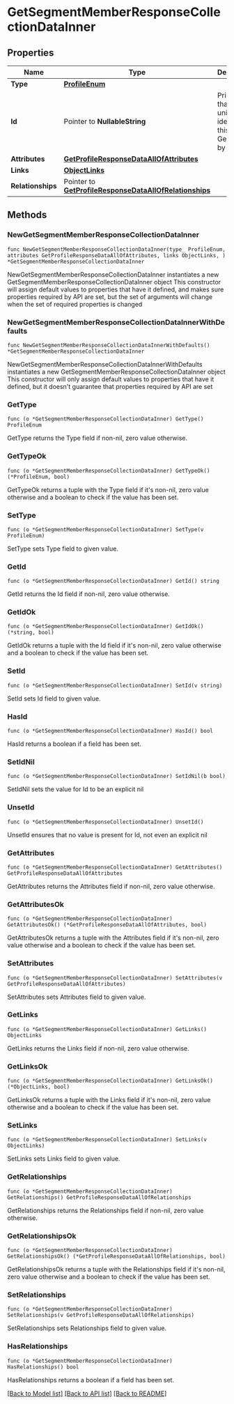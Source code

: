 # GetSegmentMemberResponseCollectionDataInner

## Properties

Name | Type | Description | Notes
------------ | ------------- | ------------- | -------------
**Type** | [**ProfileEnum**](ProfileEnum.md) |  | 
**Id** | Pointer to **NullableString** | Primary key that uniquely identifies this profile. Generated by Klaviyo. | [optional] 
**Attributes** | [**GetProfileResponseDataAllOfAttributes**](GetProfileResponseDataAllOfAttributes.md) |  | 
**Links** | [**ObjectLinks**](ObjectLinks.md) |  | 
**Relationships** | Pointer to [**GetProfileResponseDataAllOfRelationships**](GetProfileResponseDataAllOfRelationships.md) |  | [optional] 

## Methods

### NewGetSegmentMemberResponseCollectionDataInner

`func NewGetSegmentMemberResponseCollectionDataInner(type_ ProfileEnum, attributes GetProfileResponseDataAllOfAttributes, links ObjectLinks, ) *GetSegmentMemberResponseCollectionDataInner`

NewGetSegmentMemberResponseCollectionDataInner instantiates a new GetSegmentMemberResponseCollectionDataInner object
This constructor will assign default values to properties that have it defined,
and makes sure properties required by API are set, but the set of arguments
will change when the set of required properties is changed

### NewGetSegmentMemberResponseCollectionDataInnerWithDefaults

`func NewGetSegmentMemberResponseCollectionDataInnerWithDefaults() *GetSegmentMemberResponseCollectionDataInner`

NewGetSegmentMemberResponseCollectionDataInnerWithDefaults instantiates a new GetSegmentMemberResponseCollectionDataInner object
This constructor will only assign default values to properties that have it defined,
but it doesn't guarantee that properties required by API are set

### GetType

`func (o *GetSegmentMemberResponseCollectionDataInner) GetType() ProfileEnum`

GetType returns the Type field if non-nil, zero value otherwise.

### GetTypeOk

`func (o *GetSegmentMemberResponseCollectionDataInner) GetTypeOk() (*ProfileEnum, bool)`

GetTypeOk returns a tuple with the Type field if it's non-nil, zero value otherwise
and a boolean to check if the value has been set.

### SetType

`func (o *GetSegmentMemberResponseCollectionDataInner) SetType(v ProfileEnum)`

SetType sets Type field to given value.


### GetId

`func (o *GetSegmentMemberResponseCollectionDataInner) GetId() string`

GetId returns the Id field if non-nil, zero value otherwise.

### GetIdOk

`func (o *GetSegmentMemberResponseCollectionDataInner) GetIdOk() (*string, bool)`

GetIdOk returns a tuple with the Id field if it's non-nil, zero value otherwise
and a boolean to check if the value has been set.

### SetId

`func (o *GetSegmentMemberResponseCollectionDataInner) SetId(v string)`

SetId sets Id field to given value.

### HasId

`func (o *GetSegmentMemberResponseCollectionDataInner) HasId() bool`

HasId returns a boolean if a field has been set.

### SetIdNil

`func (o *GetSegmentMemberResponseCollectionDataInner) SetIdNil(b bool)`

 SetIdNil sets the value for Id to be an explicit nil

### UnsetId
`func (o *GetSegmentMemberResponseCollectionDataInner) UnsetId()`

UnsetId ensures that no value is present for Id, not even an explicit nil
### GetAttributes

`func (o *GetSegmentMemberResponseCollectionDataInner) GetAttributes() GetProfileResponseDataAllOfAttributes`

GetAttributes returns the Attributes field if non-nil, zero value otherwise.

### GetAttributesOk

`func (o *GetSegmentMemberResponseCollectionDataInner) GetAttributesOk() (*GetProfileResponseDataAllOfAttributes, bool)`

GetAttributesOk returns a tuple with the Attributes field if it's non-nil, zero value otherwise
and a boolean to check if the value has been set.

### SetAttributes

`func (o *GetSegmentMemberResponseCollectionDataInner) SetAttributes(v GetProfileResponseDataAllOfAttributes)`

SetAttributes sets Attributes field to given value.


### GetLinks

`func (o *GetSegmentMemberResponseCollectionDataInner) GetLinks() ObjectLinks`

GetLinks returns the Links field if non-nil, zero value otherwise.

### GetLinksOk

`func (o *GetSegmentMemberResponseCollectionDataInner) GetLinksOk() (*ObjectLinks, bool)`

GetLinksOk returns a tuple with the Links field if it's non-nil, zero value otherwise
and a boolean to check if the value has been set.

### SetLinks

`func (o *GetSegmentMemberResponseCollectionDataInner) SetLinks(v ObjectLinks)`

SetLinks sets Links field to given value.


### GetRelationships

`func (o *GetSegmentMemberResponseCollectionDataInner) GetRelationships() GetProfileResponseDataAllOfRelationships`

GetRelationships returns the Relationships field if non-nil, zero value otherwise.

### GetRelationshipsOk

`func (o *GetSegmentMemberResponseCollectionDataInner) GetRelationshipsOk() (*GetProfileResponseDataAllOfRelationships, bool)`

GetRelationshipsOk returns a tuple with the Relationships field if it's non-nil, zero value otherwise
and a boolean to check if the value has been set.

### SetRelationships

`func (o *GetSegmentMemberResponseCollectionDataInner) SetRelationships(v GetProfileResponseDataAllOfRelationships)`

SetRelationships sets Relationships field to given value.

### HasRelationships

`func (o *GetSegmentMemberResponseCollectionDataInner) HasRelationships() bool`

HasRelationships returns a boolean if a field has been set.


[[Back to Model list]](../README.md#documentation-for-models) [[Back to API list]](../README.md#documentation-for-api-endpoints) [[Back to README]](../README.md)


